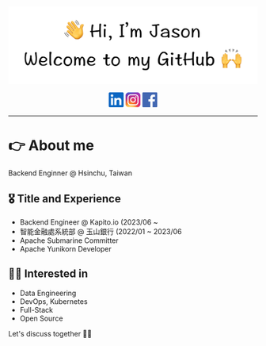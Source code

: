 <div align='center'>
    <img src="./asserts/title.png">
</div>
<p align='center'>
    <a href="https://www.linkedin.com/in/wen-chien-juan/"><img height="30" src="./asserts/linkedin.png"></a>
    <a href="https://www.instagram.com/kobe970219"><img height="30" src="./asserts/instagram.jpeg"></a>
    <a href="https://www.facebook.com/profile.php?id=100002012199354"><img height="30" src="./asserts/fb_icon_325x325.png"></a>
</p>
<hr>
<h1>👉 About me</h1>
Backend Enginner @ Hsinchu, Taiwan

<h2>🎖 Title and Experience</h2>
<ul>
<li>Backend Engineer @ Kapito.io (2023/06 ~
<li>智能金融處系統部 @ 玉山銀行 (2022/01 ~ 2023/06
<li>Apache Submarine Committer
<li>Apache Yunikorn Developer
</ul>

<h2>👨‍💻 Interested in</h2>
<ul>
<li>Data Engineering
<li>DevOps, Kubernetes
<li>Full-Stack
<li>Open Source
</ul>
Let's discuss together 💁‍♂️
